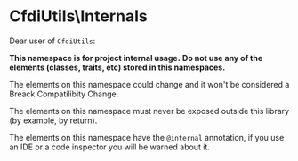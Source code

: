 # CfdiUtils\Internals

Dear user of `CfdiUtils`:

**This namespace is for project internal usage.**
**Do not use any of the elements (classes, traits, etc) stored in this namespaces.**

The elements on this namespace could change and it won't be considered a Breack Compatilibity Change.

The elements on this namespace must never be exposed outside this library (by example, by return).

The elements on this namespace have the `@internal` annotation, if you use an IDE or a code inspector
you will be warned about it.

